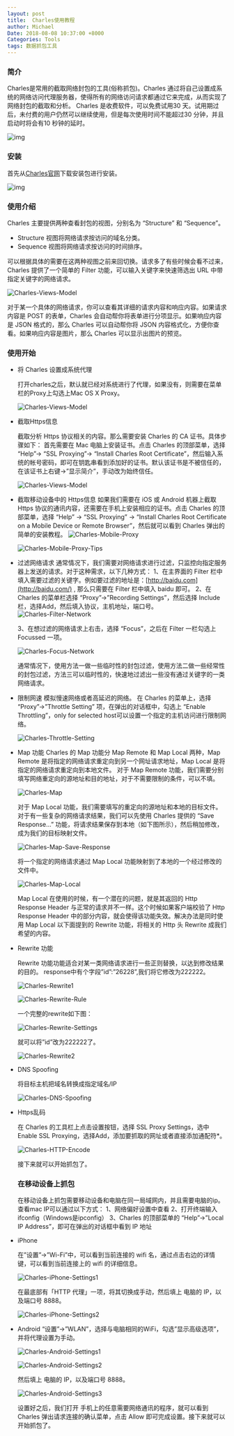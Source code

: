 ```yaml
---
layout: post
title:  Charles使用教程
author: Michael
Date: 2018-08-08 10:37:00 +8000
Categories: Tools
tags: 数据抓包工具
---
```


### 简介

Charles是常用的截取网络封包的工具(俗称抓包)。Charles 通过将自己设置成系统的网络访问代理服务器，使得所有的网络访问请求都通过它来完成，从而实现了网络封包的截取和分析。 
Charles 是收费软件，可以免费试用30 天。试用期过后，未付费的用户仍然可以继续使用，但是每次使用时间不能超过30 分钟，并且启动时将会有10 秒钟的延时。

![img](/assets/images/2018/Charles/Charles-intro.png)

### 安装

首先从[Charles官网](https://www.charlesproxy.com/)下载安装包进行安装。 

![img](/assets/images/2018/Charles/Charles-download.png)

### 使用介绍

Charles 主要提供两种查看封包的视图，分别名为 “Structure” 和 “Sequence”。 

- Structure 视图将网络请求按访问的域名分类。 
- Sequence 视图将网络请求按访问的时间排序。 

可以根据具体的需要在这两种视图之前来回切换。请求多了有些时候会看不过来，Charles 提供了一个简单的 Filter 功能，可以输入关键字来快速筛选出 URL 中带指定关键字的网络请求。 

![Charles-Views-Model](/assets/images/2018/Charles/Charles-Views-Model.png)

对于某一个具体的网络请求，你可以查看其详细的请求内容和响应内容。如果请求内容是 POST 的表单，Charles 会自动帮你将表单进行分项显示。如果响应内容是 JSON 格式的，那么 Charles 可以自动帮你将 JSON 内容格式化，方便你查看。如果响应内容是图片，那么 Charles 可以显示出图片的预览。

### 使用开始

- 将 Charles 设置成系统代理 

  打开charles之后，默认就已经对系统进行了代理，如果没有，则需要在菜单栏的Proxy上勾选上Mac OS X Proxy。

  ![Charles-Views-Model](/assets/images/2018/Charles/Charles-Agent.png)

- 截取Https信息 

  截取分析 Https 协议相关的内容。那么需要安装 Charles 的 CA 证书。具体步骤如下： 
  首先需要在 Mac 电脑上安装证书。点击 Charles 的顶部菜单，选择 “Help”-> “SSL Proxying”-> “Install Charles Root Certificate”，然后输入系统的帐号密码，即可在钥匙串看到添加好的证书。默认该证书是不被信任的，在该证书上右键->”显示简介”，手动改为始终信任。 

  ![Charles-Views-Model](/assets/images/2018/Charles/Charles-CA.png)

- 截取移动设备中的 Https信息 
  如果我们需要在 iOS 或 Android 机器上截取 Https 协议的通讯内容，还需要在手机上安装相应的证书。点击 Charles 的顶部菜单，选择 “Help” -> “SSL Proxying” -> “Install Charles Root Certificate on a Mobile Device or Remote Browser”，然后就可以看到 Charles 弹出的简单的安装教程。 
  ![Charles-Mobile-Proxy](/assets/images/2018/Charles/Charles-Mobile-Proxy.png)

  ![Charles-Mobile-Proxy-Tips](/assets/images/2018/Charles/Charles-Mobile-Proxy-Tips.png)

- 过滤网络请求 
  通常情况下，我们需要对网络请求进行过滤，只监控向指定服务器上发送的请求。对于这种需求，以下几种方式： 
  1、在主界面的 Filter 栏中填入需要过滤的关键字。例如要过滤的地址是：[http://baidu.com](http://baidu.com/) , 那么只需要在 Filter 栏中填入 baidu 即可。 
  2、在 Charles 的菜单栏选择 “Proxy”->”Recording Settings”，然后选择 Include 栏，选择Add，然后填入协议，主机地址，端口号。 ![Charles-Filter-Network](/assets/images/2018/Charles/Charles-Filter-Network.jpg)

  3、在想过滤的网络请求上右击，选择 “Focus”，之后在 Filter 一栏勾选上 Focussed 一项。 

  ![Charles-Focus-Network](/assets/images/2018/Charles/Charles-Focus-Network.jpg)

  通常情况下，使用方法一做一些临时性的封包过滤，使用方法二做一些经常性的封包过滤，方法三可以临时性的，快速地过滤出一些没有通过关键字的一类网络请求。

- 限制网速 
  模拟慢速网络或者高延迟的网络。 
  在 Charles 的菜单上，选择 “Proxy”->”Throttle Setting” 项，在弹出的对话框中，勾选上 “Enable Throttling”，only for selected host可以设置一个指定的主机访问进行限制网络。 

  ![Charles-Throttle-Setting](/assets/images/2018/Charles/Charles-Throttle-Setting.jpg)

- Map 功能 
  Charles 的 Map 功能分 Map Remote 和 Map Local 两种，Map Remote 是将指定的网络请求重定向到另一个网址请求地址，Map Local 是将指定的网络请求重定向到本地文件。 
  对于 Map Remote 功能，我们需要分别填写网络重定向的源地址和目的地址，对于不需要限制的条件，可以不填。 

  ![Charles-Map](/assets/images/2018/Charles/Charles-Map.jpg)

  对于 Map Local 功能，我们需要填写的重定向的源地址和本地的目标文件。对于有一些复杂的网络请求结果，我们可以先使用 Charles 提供的 “Save Response…” 功能，将请求结果保存到本地（如下图所示），然后稍加修改，成为我们的目标映射文件。 

  ![Charles-Map-Save-Response](/assets/images/2018/Charles/Charles-Map-Save-Response.png)

  将一个指定的网络请求通过 Map Local 功能映射到了本地的一个经过修改的文件中。 

  ![Charles-Map-Local](/assets/images/2018/Charles/Charles-Map-Local.jpg)

  Map Local 在使用的时候，有一个潜在的问题，就是其返回的 Http Response Header 与正常的请求并不一样。这个时候如果客户端校验了 Http Response Header 中的部分内容，就会使得该功能失效。解决办法是同时使用 Map Local 以下面提到的 Rewrite 功能，将相关的 Http 头 Rewrite 成我们希望的内容。

- Rewrite 功能 

  Rewrite 功能功能适合对某一类网络请求进行一些正则替换，以达到修改结果的目的。 
  response中有个字段”id”:”26228”,我们将它修改为222222。

  ![Charles-Rewrite1](/assets/images/2018/Charles/Charles-Rewrite1.jpg)

  ![Charles-Rewrite-Rule](/assets/images/2018/Charles/Charles-Rewrite-Rule.jpg)

  一个完整的rewrite如下图： 

  ![Charles-Rewrite-Settings](../assets/images/2018/Charles/Charles-Rewrite-Settings.jpg)

  就可以将”id”改为222222了。 

  ![Charles-Rewrite2](/assets/images/2018/Charles/Charles-Rewrite2.jpg)

- DNS Spoofing 

  将目标主机把域名转换成指定域名/IP

  ![Charles-DNS-Spoofing](/assets/images/2018/Charles/Charles-DNS-Spoofing.jpg)

- Https乱码 

  在 Charles 的工具栏上点击设置按钮，选择 SSL Proxy Settings，选中 Enable SSL Proxying，选择Add，添加要抓取的网址或者直接添加通配符*。 

  ![Charles-HTTP-Encode](/assets/images/2018/Charles/Charles-HTTP-Encode.jpg)

  接下来就可以开始抓包了。

  ### 在移动设备上抓包

  在移动设备上抓包需要移动设备和电脑在同一局域网内，并且需要电脑的ip。 
  查看mac IP可以通过以下方式： 
  1、网络偏好设置中查看 
  2、打开终端输入ifconfig（Windows是ipconfig） 
  3、Charles 的顶部菜单的 “Help”->”Local IP Address”，即可在弹出的对话框中看到 IP 地址 

- iPhone 

  在”设置”->”Wi-Fi”中，可以看到当前连接的 wifi 名，通过点击右边的详情键，可以看到当前连接上的 wifi 的详细信息。 

  ![Charles-iPhone-Settings1](/assets/images/2018/Charles/Charles-iPhone-Settings1.jpg)

  在最底部有「HTTP 代理」一项，将其切换成手动，然后填上 电脑的 IP，以及端口号 8888。

  ![Charles-iPhone-Settings2](/assets/images/2018/Charles/Charles-iPhone-Settings2.jpg)

- Android 
  “设置”->”WLAN”，选择与电脑相同的WiFi，勾选”显示高级选项”，并将代理设置为手动。 

  ![Charles-Android-Settings1](/assets/images/2018/Charles/Charles-Android-Settings1.jpg)

  ![Charles-Android-Settings2](/assets/images/2018/Charles/Charles-Android-Settings2.jpg)

  然后填上 电脑的 IP，以及端口号 8888。

  ![Charles-Android-Settings3](/assets/images/2018/Charles/Charles-Android-Settings3.jpg)

  设置好之后，我们打开 手机上的任意需要网络通讯的程序，就可以看到 Charles 弹出请求连接的确认菜单，点击 Allow 即可完成设置。接下来就可以开始抓包了。

